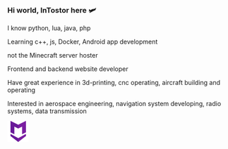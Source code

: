 ### Hi world, InTostor here 🛩

I know python, lua, java, php

Learning c++, js, Docker, Android app development

not the Minecraft server hoster

Frontend and backend website developer

Have great experience in 3d-printing, cnc operating, aircraft building and operating

Interested in aerospace engineering, navigation system developing, radio systems, data transmission

![logo](https://github.com/adam-p/markdown-here/raw/master/src/common/images/icon48.png "Logo Title Text 1")
